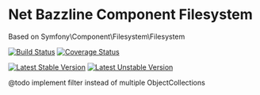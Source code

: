 # Net Bazzline Component Filesystem

Based on Symfony\Component\Filesystem\Filesystem

[![Build Status](https://secure.travis-ci.org/stevleibel/php_component_filesystem.png)](http://travis-ci.org/stevleibelt/php_component_filesystem) [![Coverage Status](https://coveralls.io/repros/stevleibelt/php_component_filesystem/badge.png?branch=master)](https://coveralls.io/r/stevleibelt/php_component_filesystem?branch=master)

[![Latest Stable Version](https://poser.pugx.org/stevleibelt/php_component_filesystem/v/stable.png)](https://packagist.org/packages/stevleibelt/php_component_filesystem) [![Latest Unstable Version](https://poser.pugx.org/stevleibelt/php_component_filesystem/v/unstable.png)](https://packagist.org/packages/stevleibelt/php_component_filesystem)

@todo implement filter instead of multiple ObjectCollections

